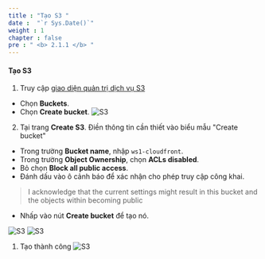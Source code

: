 ```yaml
---
title : "Tạo S3 "
date :  "`r Sys.Date()`" 
weight : 1 
chapter : false
pre : " <b> 2.1.1 </b> "
---
```



#### Tạo S3
1. Truy cập [giao diện quản trị dịch vụ S3](https://console.aws.amazon.com/s3/home)
  + Chọn **Buckets**.
  + Chọn **Create bucket**.
![S3](/images/2.prerequisite/2.2.1-S3console.png)

2. Tại trang **Create S3**.
  Điền thông tin cần thiết vào biểu mẫu "Create bucket"
  + Trong trường **Bucket name**, nhập `ws1-cloudfront`.
  + Trong trường **Object Ownership**, chọn **ACLs disabled**.
  + Bỏ chọn **Block all public access**.
  + Đánh dấu vào ô cảnh báo để xác nhận cho phép truy cập công khai.
  > I acknowledge that the current settings might result in this bucket and the objects within becoming public
  + Nhấp vào nút **Create bucket** để tạo nó.

![S3](/images/2.prerequisite/2.1.1-bucketname.png)
![S3](/images/2.prerequisite/2.1.1-untickblock.png)

  
1. Tạo thành công
![S3](/images/2.prerequisite/2.1.1-createS3sucess.png)

